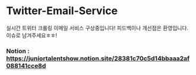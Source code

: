 # Twitter-Email-Service
실시간 트위터 크롤링 이메일 서비스
구상중입니다!
피드백이나 개선점은 환영입니다. 이슈로 남겨주세요ㅎㅎ! 

### Notion : https://juniortalentshow.notion.site/28381c70c5d14bbaaa2af088141cce8d
